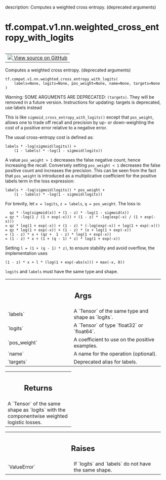description: Computes a weighted cross entropy. (deprecated arguments)

<div itemscope itemtype="http://developers.google.com/ReferenceObject">
<meta itemprop="name" content="tf.compat.v1.nn.weighted_cross_entropy_with_logits" />
<meta itemprop="path" content="Stable" />
</div>

# tf.compat.v1.nn.weighted_cross_entropy_with_logits

<!-- Insert buttons and diff -->

<table class="tfo-notebook-buttons tfo-api nocontent" align="left">
<td>
  <a target="_blank" href="https://github.com/tensorflow/tensorflow/blob/r2.2/tensorflow/python/ops/nn_impl.py#L322-L383">
    <img src="https://www.tensorflow.org/images/GitHub-Mark-32px.png" />
    View source on GitHub
  </a>
</td>
</table>



Computes a weighted cross entropy. (deprecated arguments)

<pre class="devsite-click-to-copy prettyprint lang-py tfo-signature-link">
<code>tf.compat.v1.nn.weighted_cross_entropy_with_logits(
    labels=None, logits=None, pos_weight=None, name=None, targets=None
)
</code></pre>



<!-- Placeholder for "Used in" -->

Warning: SOME ARGUMENTS ARE DEPRECATED: `(targets)`. They will be removed in a future version.
Instructions for updating:
targets is deprecated, use labels instead

This is like `sigmoid_cross_entropy_with_logits()` except that `pos_weight`,
allows one to trade off recall and precision by up- or down-weighting the
cost of a positive error relative to a negative error.

The usual cross-entropy cost is defined as:

    labels * -log(sigmoid(logits)) +
        (1 - labels) * -log(1 - sigmoid(logits))

A value `pos_weight > 1` decreases the false negative count, hence increasing
the recall.
Conversely setting `pos_weight < 1` decreases the false positive count and
increases the precision.
This can be seen from the fact that `pos_weight` is introduced as a
multiplicative coefficient for the positive labels term
in the loss expression:

    labels * -log(sigmoid(logits)) * pos_weight +
        (1 - labels) * -log(1 - sigmoid(logits))

For brevity, let `x = logits`, `z = labels`, `q = pos_weight`.
The loss is:

      qz * -log(sigmoid(x)) + (1 - z) * -log(1 - sigmoid(x))
    = qz * -log(1 / (1 + exp(-x))) + (1 - z) * -log(exp(-x) / (1 + exp(-x)))
    = qz * log(1 + exp(-x)) + (1 - z) * (-log(exp(-x)) + log(1 + exp(-x)))
    = qz * log(1 + exp(-x)) + (1 - z) * (x + log(1 + exp(-x))
    = (1 - z) * x + (qz +  1 - z) * log(1 + exp(-x))
    = (1 - z) * x + (1 + (q - 1) * z) * log(1 + exp(-x))

Setting `l = (1 + (q - 1) * z)`, to ensure stability and avoid overflow,
the implementation uses

    (1 - z) * x + l * (log(1 + exp(-abs(x))) + max(-x, 0))

`logits` and `labels` must have the same type and shape.

<!-- Tabular view -->
 <table class="responsive fixed orange">
<colgroup><col width="214px"><col></colgroup>
<tr><th colspan="2"><h2 class="add-link">Args</h2></th></tr>

<tr>
<td>
`labels`
</td>
<td>
A `Tensor` of the same type and shape as `logits`.
</td>
</tr><tr>
<td>
`logits`
</td>
<td>
A `Tensor` of type `float32` or `float64`.
</td>
</tr><tr>
<td>
`pos_weight`
</td>
<td>
A coefficient to use on the positive examples.
</td>
</tr><tr>
<td>
`name`
</td>
<td>
A name for the operation (optional).
</td>
</tr><tr>
<td>
`targets`
</td>
<td>
Deprecated alias for labels.
</td>
</tr>
</table>



<!-- Tabular view -->
 <table class="responsive fixed orange">
<colgroup><col width="214px"><col></colgroup>
<tr><th colspan="2"><h2 class="add-link">Returns</h2></th></tr>
<tr class="alt">
<td colspan="2">
A `Tensor` of the same shape as `logits` with the componentwise
weighted logistic losses.
</td>
</tr>

</table>



<!-- Tabular view -->
 <table class="responsive fixed orange">
<colgroup><col width="214px"><col></colgroup>
<tr><th colspan="2"><h2 class="add-link">Raises</h2></th></tr>

<tr>
<td>
`ValueError`
</td>
<td>
If `logits` and `labels` do not have the same shape.
</td>
</tr>
</table>

